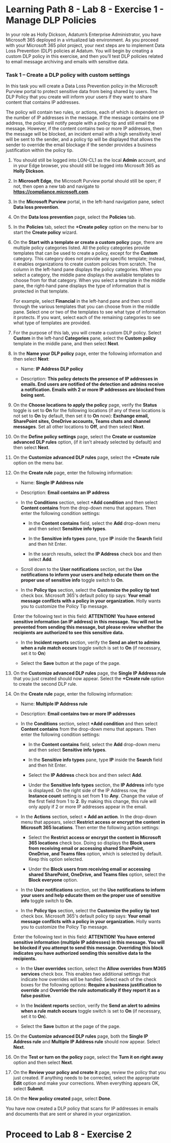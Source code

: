 # Learning Path 8 - Lab 8 - Exercise 1 - Manage DLP Policies  

In your role as Holly Dickson, Adatum’s Enterprise Administrator, you have Microsoft 365 deployed in a virtualized lab environment. As you proceed with your Microsoft 365 pilot project, your next steps are to implement Data Loss Prevention (DLP) policies at Adatum. You will begin by creating a custom DLP policy in this exercise, and then you’ll test DLP policies related to email message archiving and emails with sensitive data. 

### Task 1 – Create a DLP policy with custom settings

In this task you will create a Data Loss Prevention policy in the Microsoft Purview portal to protect sensitive data from being shared by users. The DLP Policy that you create will inform your users if they want to share content that contains IP addresses. 

The policy will contain two rules, or actions, each of which is dependent on the number of IP addresses in the message. If the message contains one IP address, the policy will notify people with a policy tip and still email the message. However, if the content contains two or more IP addresses, then the message will be blocked, an incident email with a high sensitivity level will be sent to the sender, and a policy tip will be displayed that allows the sender to override the email blockage if the sender provides a business justification within the policy tip.

1. You should still be logged into LON-CL1 as the local **Admin** account, and in your Edge browser, you should still be logged into Microsoft 365 as **Holly Dickson**. 

2. In **Microsoft Edge**, the Microsoft Purview portal should still be open; if not, then open a new tab and navigate to **https://compliance.microsoft.com**.

3. In the **Microsoft Purview** portal, in the left-hand navigation pane, select **Data loss prevention**.

4. On the **Data loss prevention** page, select the **Policies** tab.

5. In the **Policies** tab, select the **+Create policy** option on the menu bar to start the **Create policy** wizard.

6. On the **Start with a template or create a custom policy** page, there are multiple policy categories listed. All the policy categories provide templates that can be used to create a policy, except for the **Custom** category. This category does not provide any specific template; instead, it enables organizations to create custom policies from scratch. The column in the left-hand pane displays the policy categories. When you select a category, the middle pane displays the available templates to choose from for that category. When you select a template in the middle pane, the right-hand pane displays the type of information that is protected in that template. <br/> 

    For example, select **Financial** in the left-hand pane and then scroll through the various templates that you can choose from in the middle pane. Select one or two of the templates to see what type of information it protects. If you want, select each of the remaining categories to see what type of templates are provided. 
  
7. For the purpose of this lab, you will create a custom DLP policy. Select **Custom** in the left-hand **Categories** pane, select the **Custom policy** template in the middle pane, and then select **Next**.

8. In the **Name your DLP policy** page, enter the following information and then select **Next**:

      - Name: **IP Address DLP policy**

      - Description: **This policy detects the presence of IP addresses in emails. End users are notified of the detection and admins receive a notification. Emails with 2 or more IP addresses are blocked from being sent.**

9. On the **Choose locations to apply the policy** page, verify the **Status** toggle is set to **On** for the following locations (if any of these locations is not set to **On** by default, then set it to **On** now): **Exchange email, SharePoint sites, OneDrive accounts, Teams chats and channel messages**. Set all other locations to **Off**, and then select **Next**.

10. On the **Define policy settings** page, select the **Create or customize advanced DLP rules** option, (if it isn't already selected by default) and then select **Next**. 

11. On the **Customize advanced DLP rules** page, select the **+Create rule** option on the menu bar.

12. On the **Create rule** page, enter the following information:
    
      - Name: **Single IP Address rule**
    
      - Description: **Email contains an IP address**
    
      - In the **Conditions** section, select **+Add condition** and then select **Content contains** from the drop-down menu that appears. Then enter the following condition settings:
    
        - In the **Content contains** field, select the **Add** drop-down menu and then select **Sensitive info types**.
        
        - In the **Sensitive info types** pane, type **IP** inside the **Search** field and then hit Enter.
        
        - In the search results, select the **IP Address** check box and then select **Add**.
        
     - Scroll down to the **User notifications** section, set the **Use notifications to inform your users and help educate them on the proper use of sensitive info** toggle switch to **On**.

    - In the **Policy tips** section, select the **Customize the policy tip text** check box. Microsoft 365's default policy tip says: **Your email message conflicts with a policy in your organization.** Holly wants you to customize the Policy Tip message. <br/>

    Enter the following text in this field: **ATTENTION! You have entered sensitive information (an IP address) in this message. You will not be prevented from sending this message, but please review whether the recipients are authorized to see this sensitive data.** 
    
    - In the **Incident reports** section, verify the **Send an alert to admins when a rule match occurs** toggle switch is set to **On** (if necessary, set it to **On**)

    - Select the **Save** button at the page of the page.

13. On the **Customize advanced DLP rules** page, the **Single IP Address rule** that you just created should now appear. Select the **+Create rule** option to create the second DLP rule. 

14. On the **Create rule** page, enter the following information:
    
      - Name: **Multiple IP Address rule**
    
     - Description: **Email contains two or more IP addresses**
    
      - In the **Conditions** section, select **+Add condition** and then select **Content contains** from the drop-down menu that appears. Then enter the following condition settings:
    
        - In the **Content contains** field, select the **Add** drop-down menu and then select **Sensitive info types**.
        
        - In the **Sensitive info types** pane, type **IP** inside the **Search** field and then hit Enter.
        
        - Select the **IP Address** check box and then select **Add**.

        - Under the **Sensitive Info types** section, the **IP Address** info type is displayed. On the right side of the IP Address row, the **Instance count** setting is set from **1** to **Any**. Change the value of the first field from 1 to **2**. By making this change, this rule will only apply if 2 or more IP addresses appear in the email. 
    
     - In the **Actions** section, select **+ Add an action**. In the drop-down menu that appears, select **Restrict access or encrypt the content in Microsoft 365 locations**. Then enter the following action settings:

        - Select the **Restrict access or encrypt the content in Microsoft 365 locations** check box. Doing so displays the **Block users from receiving email or accessing shared SharePoint, OneDrive, and Teams files** option, which is selected by default. Keep this option selected.

        - Under the **Block users from receiving email or accessing shared SharePoint, OneDrive, and Teams files** option, select the **Block everyone** option.
    
     - In the **User notifications** section, set the **Use notifications to inform your users and help educate them on the proper use of sensitive info** toggle switch to **On**. 

    - In the **Policy tips** section, select the **Customize the policy tip text** check box. Microsoft 365's default policy tip says: **Your email message conflicts with a policy in your organization.** Holly wants you to customize the Policy Tip message. <br/>

    Enter the following text in this field: **ATTENTION! You have entered sensitive information (multiple IP addresses) in this message. You will be blocked if you attempt to send this message. Overriding this block indicates you have authorized sending this sensitive data to the recipients.** 
    
    - In the **User overrides** section, select the **Allow overrides from M365 services** check box. This enables two additional settings that indicate how overrides will be handled. Select each of the check boxes for the following options: **Require a business justification to override** and **Override the rule automatically if they report it as a false positive**.
    
    - In the **Incident reports** section, verify the **Send an alert to admins when a rule match occurs** toggle switch is set to **On** (if necessary, set it to **On**).

    - Select the **Save** button at the page of the page.

15. On the **Customize advanced DLP rules** page, both the **Single IP Address rule** and **Multiple IP Address rule** should now appear. Select **Next**.

16. On the **Test or turn on the policy** page, select the **Turn it on right away** option and then select **Next**.

17. On the **Review your policy and create it** page, review the policy that you just created. If anything needs to be corrected, select the appropriate **Edit** option and make your corrections. When everything appears OK, select **Submit**.

18. On the **New policy created** page, select **Done**.


You have now created a DLP policy that scans for IP addresses in emails and documents that are sent or shared in your organization.


# Proceed to Lab 8 - Exercise 2 
